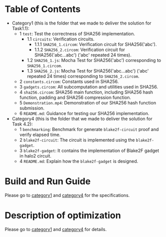 # Table of Contents
* Category1 (this is the folder that we made to deliver the solution for Task1.1): 
  * 1 `test`: Test the correctness of SHA256 implementation.
    * 1.1 `circuits`: Verification circuits. 
      * 1.1.1 `SHA256_1.circom`: Verification circuit for SHA256('abc').
      * 1.1.2 `SHA256_2.circom`: Verification circuit for SHA256('abc...abc') ('abc' repeated 24 times).
    * 1.2 `SHA256_1.js`: Mocha Test for SHA256('abc') corresponding to `SHA256_1.circom`.
    * 1.3 `SHA256_2.js`: Mocha Test for SHA256('abc...abc') ('abc' repeated 24 times) corresponding to `SHA256_2.circom`. 
  * 2 `constants.circom`: Constants used in SHA256.
  * 3 `gadgets.circom`: All subcomputation and utilities used in SHA256.
  * 4 `sha256.circom`: SHA256 main function, including SHA256 hash function, padding and SHA256 compression function.
  * 5 `Demonstration.mp4`: Demonstration of our SHA256 hash function submission.
  * 6 `README.md`: Guidance for testing our SHA256 implementation.
* Category4 (this is the folder that we made to deliver the solution for Task 4.2):
  * 1 `benchmarking`: Benchmark for generate `blake2f-circuit` proof and verify elapsed time.
  * 2 `blake2f-circuit`: The circuit is implemented using the `blake2f-gadget`.
  * 3 `blake2f-gadget`: It contains the implementation of Blake2F gadget in halo2 circuit.
  * 4 `README.md`: Explain how the `blake2f-gadget` is designed.
# Build and Run Guide

Please go to [category1](https://github.com/yyb9882/zk_hackthon/tree/main/category1) and [category4](https://github.com/yyb9882/zk_hackthon/tree/main/category4/zk-mooc-halo2) for the specifications.

# Description of optimization

Please go to [category1](https://github.com/yyb9882/zk_hackthon/tree/main/category1) and [category4](https://github.com/yyb9882/zk_hackthon/tree/main/category4/zk-mooc-halo2) for details.
